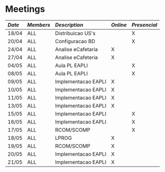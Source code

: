 # Meetings

| **_Date_** | **_Members_** | **_Description_**   | **_Online_** | **_Presencial_** |                                  
|:-----------|:--------------|:--------------------|:-------------|:-----------------|
| 18/04      | ALL           | Distribuicao US's   |    | X            |
| 20/04      | ALL           | Configuracao BD     |    | X            |
| 24/04      | ALL           | Analise eCafetaria  | X            |                  |
| 27/04      | ALL           | Analise eCafeteria  | X            |                  |
| 04/05      | ALL           | Aula PL EAPLI       |    | X            |
| 08/05      | ALL           | Aula PL EAPLI       |    | X            |
| 09/05      | ALL           | Implementacao EAPLI | X            |                  |
| 10/05      | ALL           | Implementacao EAPLI | X            |                  |
| 11/05      | ALL           | Implementacao EAPLI | X            |                  |
| 13/05      | ALL           | Implementacao EAPLI | X            |                  |
| 15/05      | ALL           | Implementacao EAPLI |    | X            |
| 16/05      | ALL           | Implementacao EAPLI |    | X            |
| 17/05      | ALL           | RCOM/SCOMP          |    | X            |
| 18/05      | ALL           | LPROG               | X            |                  |
| 19/05      | ALL           | RCOM/SCOMP          | X            |                  |
| 20/05      | ALL           | Implementacao EAPLI | X            |                  |
| 21/05      | ALL           | Implementacao EAPLI | X            |                  |

